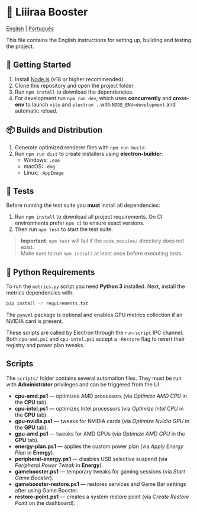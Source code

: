 # 🚀 Liiiraa Booster
[English](README.en.md) | [Português](README.md)

This file contains the English instructions for setting up, building and testing the project.

## 🚀 Getting Started

1. Install [Node.js](https://nodejs.org/) (v18 or higher recommended).
2. Clone this repository and open the project folder.
3. Run `npm install` to download the dependencies.
4. For development run `npm run dev`, which uses **concurrently** and **cross-env** to launch `vite` and `electron .` with `NODE_ENV=development` and automatic reload.

## 📦 Builds and Distribution

1. Generate optimized renderer files with `npm run build`.
2. Run `npm run dist` to create installers using **electron-builder**:
   - Windows: `.exe`
   - macOS: `.dmg`
   - Linux: `.AppImage`

## 🧪 Tests

Before running the test suite you **must** install all dependencies:

1. Run `npm install` to download all project requirements. On CI environments prefer `npm ci` to ensure exact versions.
2. Then run `npm test` to start the test suite.

> **Important**: `npm test` will fail if the `node_modules/` directory does not exist.  
> Make sure to run `npm install` at least once before executing tests.

## 🐍 Python Requirements

To run the `metrics.py` script you need **Python 3** installed. Next, install the metrics dependencies with:

```bash
pip install -r requirements.txt
```

The `pynvml` package is optional and enables GPU metrics collection if an NVIDIA card is present.

These scripts are called by Electron through the `run-script` IPC channel.
Both `cpu-amd.ps1` and `cpu-intel.ps1` accept a `-Restore` flag to revert their registry and power plan tweaks.



## Scripts

The `scripts/` folder contains several automation files. They must be run with **Administrator** privileges and can be triggered from the UI:

- **cpu-amd.ps1** — optimizes AMD processors (via *Optimize AMD CPU* in the **CPU** tab).
- **cpu-intel.ps1** — optimizes Intel processors (via *Optimize Intel CPU* in the **CPU** tab).
- **gpu-nvidia.ps1** — tweaks for NVIDIA cards (via *Optimize Nvidia GPU* in the **GPU** tab).
- **gpu-amd.ps1** — tweaks for AMD GPUs (via *Optimize AMD GPU* in the **GPU** tab).
- **energy-plan.ps1** — applies the custom power plan (via *Apply Energy Plan* in **Energy**).
- **peripheral-energy.ps1** — disables USB selective suspend (via *Peripheral Power Tweak* in **Energy**).
- **gamebooster.ps1** — temporary tweaks for gaming sessions (via *Start Game Booster*).
- **gamebooster-restore.ps1** — restores services and Game Bar settings after using Game Booster.
- **restore-point.ps1** — creates a system restore point (via *Create Restore Point* on the dashboard).

